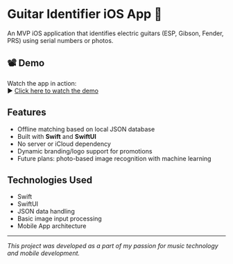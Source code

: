 # Guitar Identifier iOS App 🎸

An MVP iOS application that identifies electric guitars (ESP, Gibson, Fender, PRS) using serial numbers or photos.

## 📽️ Demo
Watch the app in action:  
▶️ [Click here to watch the demo](https://youtube.com/shorts/XjFyl-kUERo)

## Features
- Offline matching based on local JSON database
- Built with **Swift** and **SwiftUI**
- No server or iCloud dependency
- Dynamic branding/logo support for promotions
- Future plans: photo-based image recognition with machine learning

## Technologies Used
- Swift
- SwiftUI
- JSON data handling
- Basic image input processing
- Mobile App architecture

---

*This project was developed as a part of my passion for music technology and mobile development.*
